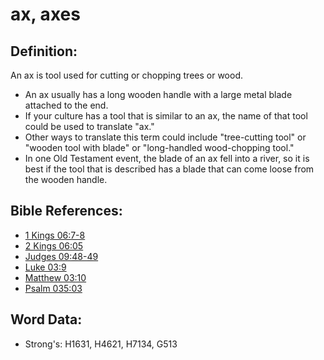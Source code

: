 # ax, axes #

## Definition: ##

An ax is tool used for cutting or chopping trees or wood. 

* An ax usually has a long wooden handle with a large metal blade attached to the end.
* If your culture has a tool that is similar to an ax, the name of that tool could be used to translate "ax."
* Other ways to translate this term could include "tree-cutting tool" or "wooden tool with blade" or "long-handled wood-chopping tool."
* In one Old Testament event, the blade of an ax fell into a river, so it is best if the tool that is described has a blade that can come loose from the wooden handle.

## Bible References: ##

* [1 Kings 06:7-8](rc://en/tn/help/1ki/06/07)
* [2 Kings 06:05](rc://en/tn/help/2ki/06/05)
* [Judges 09:48-49](rc://en/tn/help/jdg/09/48)
* [Luke 03:9](rc://en/tn/help/luk/03/9)
* [Matthew 03:10](rc://en/tn/help/mat/03/10)
* [Psalm 035:03](rc://en/tn/help/psa/035/03)

## Word Data: ##

* Strong's: H1631, H4621, H7134, G513
